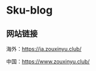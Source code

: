 <!--
 * @Author: zxy
 * @Date: 2021-04-18 00:15:49
 * @LastEditTime: 2021-07-29 00:20:38
 * @FilePath: /my-blog/README.md
-->
# Sku-blog

## 网站链接
海外：https://ja.zouxinyu.club/

中国：https://www.zouxinyu.club/
